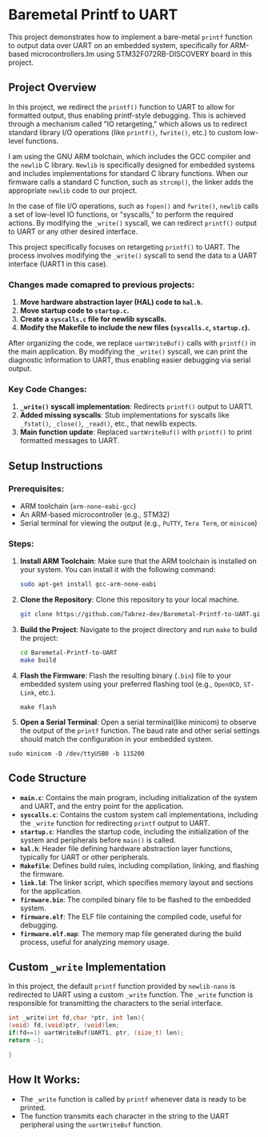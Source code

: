 # Baremetal Printf to UART

This project demonstrates how to implement a bare-metal `printf` function to output data over UART on an embedded system, specifically for ARM-based microcontrollers.Im using STM32F072RB-DISCOVERY board in this project.

## Project Overview

In this project, we redirect the `printf()` function to UART to allow for formatted output, thus enabling printf-style debugging. This is achieved through a mechanism called "IO retargeting," which allows us to redirect standard library I/O operations (like `printf()`, `fwrite()`, etc.) to custom low-level functions.

I am using the GNU ARM toolchain, which includes the GCC compiler and the `newlib` C library. `Newlib` is specifically designed for embedded systems and includes implementations for standard C library functions. When our firmware calls a standard C function, such as `strcmp()`, the linker adds the appropriate `newlib` code to our project.

In the case of file I/O operations, such as `fopen()` and `fwrite()`, `newlib` calls a set of low-level IO functions, or "syscalls," to perform the required actions. By modifying the `_write()` syscall, we can redirect `printf()` output to UART or any other desired interface.

This project specifically focuses on retargeting `printf()` to UART. The process involves modifying the `_write()` syscall to send the data to a UART interface (UART1 in this case).

### Changes made comapred to previous projects:
1. **Move hardware abstraction layer (HAL) code to `hal.h`.**
2. **Move startup code to `startup.c`.**
3. **Create a `syscalls.c` file for newlib syscalls.**
4. **Modify the Makefile to include the new files (`syscalls.c`, `startup.c`).**

After organizing the code, we replace `uartWriteBuf()` calls with `printf()` in the main application. By modifying the `_write()` syscall, we can print the diagnostic information to UART, thus enabling easier debugging via serial output.

### Key Code Changes:
1. **`_write()` syscall implementation**: Redirects `printf()` output to UART1.
2. **Added missing syscalls**: Stub implementations for syscalls like `_fstat()`, `_close()`, `_read()`, etc., that newlib expects.
3. **Main function update**: Replaced `uartWriteBuf()` with `printf()` to print formatted messages to UART.

## Setup Instructions

### Prerequisites:
- ARM toolchain (`arm-none-eabi-gcc`)
- An ARM-based microcontroller (e.g., STM32)
- Serial terminal for viewing the output (e.g., `PuTTY`, `Tera Term`, or `minicom`)

### Steps:
1. **Install ARM Toolchain**:
   Make sure that the ARM toolchain is installed on your system. You can install it with the following command:
   ```bash
   sudo apt-get install gcc-arm-none-eabi
   ```

2. **Clone the Repository**:
   Clone this repository to your local machine.
   ```bash
   git clone https://github.com/Tabrez-dev/Baremetal-Printf-to-UART.git
   ```

3. **Build the Project**:
   Navigate to the project directory and run `make` to build the project:
   ```bash
   cd Baremetal-Printf-to-UART
   make build
   ```

4. **Flash the Firmware**:
   Flash the resulting binary (`.bin`) file to your embedded system using your preferred flashing tool (e.g., `OpenOCD`, `ST-Link`, etc.).
   ```
   make flash
   ```

6. **Open a Serial Terminal**:
   Open a serial terminal(like minicom) to observe the output of the `printf` function. The baud rate and other serial settings should match the configuration in your embedded system.

```
sudo minicom -D /dev/ttyUSB0 -b 115200

```

## Code Structure

- **`main.c`**: Contains the main program, including initialization of the system and UART, and the entry point for the application.
- **`syscalls.c`**: Contains the custom system call implementations, including the `_write` function for redirecting `printf` output to UART.
- **`startup.c`**: Handles the startup code, including the initialization of the system and peripherals before `main()` is called.
- **`hal.h`**: Header file defining hardware abstraction layer functions, typically for UART or other peripherals.
- **`Makefile`**: Defines build rules, including compilation, linking, and flashing the firmware.
- **`link.ld`**: The linker script, which specifies memory layout and sections for the application.
- **`firmware.bin`**: The compiled binary file to be flashed to the embedded system.
- **`firmware.elf`**: The ELF file containing the compiled code, useful for debugging.
- **`firmware.elf.map`**: The memory map file generated during the build process, useful for analyzing memory usage.

## Custom `_write` Implementation

In this project, the default `printf` function provided by `newlib-nano` is redirected to UART using a custom `_write` function. The `_write` function is responsible for transmitting the characters to the serial interface.

```c
int _write(int fd,char *ptr, int len){
(void) fd,(void)ptr, (void)len;
if(fd==1) uartWriteBuf(UART1, ptr, (size_t) len);
return -1;

}

```

## How It Works:
- The `_write` function is called by `printf` whenever data is ready to be printed.
- The function transmits each character in the string to the UART peripheral using the `uartWriteBuf` function.
